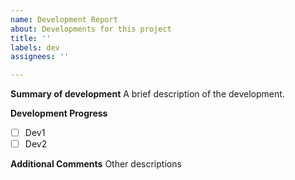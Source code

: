 ```yaml
---
name: Development Report
about: Developments for this project
title: ''
labels: dev
assignees: ''

---
```


**Summary of development**
A brief description of the development.

**Development Progress**
- [ ] Dev1
- [ ] Dev2

**Additional Comments**
Other descriptions
